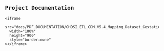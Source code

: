 
## `Project Documentation`

```{raw} html
<iframe
  src="docs/PDF_DOCUMENTATION/OHDSI_ETL_CDM_V5.4_Mapping_Dataset_Gestational_Syphilis.pdf#view=FitH"
  width="100%"
  height="900"
  style="border:none"
></iframe>
